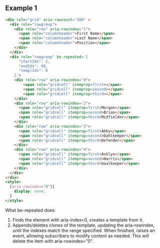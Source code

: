 
## Example 1

```html
<div role="grid" aria-rowcount="100" >
  <div role="rowgroup">
    <div role="row" aria-rowindex="1">
      <span role="columnheader">First Name</span>
      <span role="columnheader">Last Name</span>
      <span role="columnheader">Position</span>
    </div>
  </div>
  <div role="rowgroup" be-repeated='{
      "startIdx": 2,
      "endIdx": 99,
      "templIdx": 0
    }'>
    <div role="row" aria-rowindex="0">
        <span role="gridcell" itemprop=first></span>
        <span role="gridcell" itemprop=second></span>
        <span role="gridcell" itemprop=third></span>
    </div>
    <div role="row" aria-rowindex="2">
      <span role="gridcell" itemprop=first>Morgan</span>
      <span role="gridcell" itemprop=second>Brian</span>
      <span role="gridcell" itemprop=third>Midfielder</span>
    </div>
    <div role="row" aria-rowindex="3">
      <span role="gridcell" itemprop=first>Abby</span>
      <span role="gridcell" itemprop=second>Dahlkemper</span>
      <span role="gridcell" itemprop=third>Defender</span>
    </div>
    <div role="row" aria-rowindex="4">
      <span role="gridcell" itemprop=first>Ashlyn</span>
      <span role="gridcell" itemprop=second>Harris</span>
      <span role="gridcell" itemprop=third>Goalkeeper</span>
    </div>
  </div>
</div>
<style>
  [aria-rowindex="0"]{
    display: none;
  }
</style>
```

What be-repeated does:

1.  Finds the element with aria-index=0, creates a template from it.
2.  Appends/deletes clones of the template, updating the aria-rowindex, until the indexes match the range specified.  When finished, raises an event, allowing subscribers to modify content as needed.  This will delete the item with aria-rowindex="0".